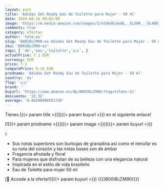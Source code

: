 ```yaml
---
layout: post
title: 'Adidas Get Ready Eau de Toilette para Mujer - 50 ml'
date: 2024-08-16 08:02:08
image: 'https://m.media-amazon.com/images/I/4146dEvbwRL._SL500_._SL400_.jpg'
comments: true
category: ofertas
author: 'tole.es'
slug: 'B00I8LCM90-es Adidas Get Ready Eau de Toilette para Mujer - 50 ml'
sku: 'B00I8LCM90-es'
tags: [ 'de','eau','toilette','🇪🇸', ]
actualPrice: 7.1 EUR
currency: EUR
price: 7.1
comparePrice: 9.14 EUR
prodname: 'Adidas Get Ready Eau de Toilette para Mujer - 50 ml'
country: 'es'
flag: '🇪🇸'
brand: ''
buyurl: 'https://www.amazon.es/dp/B00I8LCM90/?tag=tolees-21'
descuento: '22.32'
average: '6.60206896551726'
---
```


Tienes [{{< param title >}}]({{< param buyurl >}}) en el siguiente enlace!

[![{{< param prodname >}}]({{< param image >}})]({{< param buyurl >}})

ℹ️:

- Sus notas superiores son burbujas de granadina así como el nenufar es su nota del corazón y las notas bases son de ámbar
- Fragancia afrutada y floral
- Para mujeres que disfrutan de su belleza con una elegancia natural
- Inspirada en el estilo de vida brasileño
- Eau de Toilette para mujer 50 ml

[🛒 Accede a la oferta!!]({{< param buyurl >}})
{{<world>}}B00I8LCM90{{</world>}}
